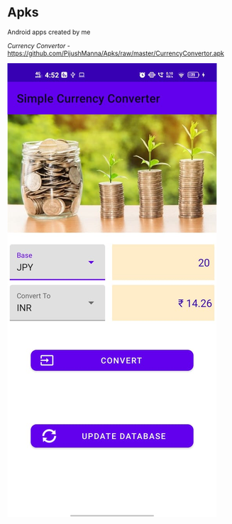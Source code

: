 # Apks
Android apps created by me

*Currency Convertor* - https://github.com/PijushManna/Apks/raw/master/CurrencyConvertor.apk

![Currency Convertor Logo](/images/currency_convertor.jpeg)
